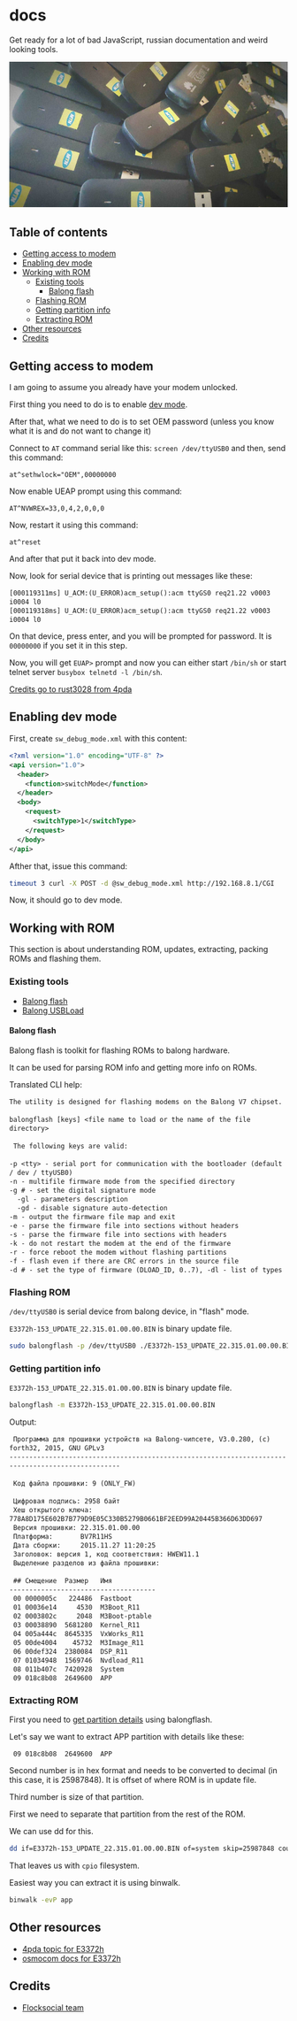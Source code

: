 # docs

Get ready for a lot of bad JavaScript, russian documentation and weird looking tools. 

![Modems](https://github.com/balong-toolkit/docs/raw/master/images/modems.jpg)

## Table of contents

<!-- vim-markdown-toc GFM -->

* [Getting access to modem](#getting-access-to-modem)
* [Enabling dev mode](#enabling-dev-mode)
* [Working with ROM](#working-with-rom)
	* [Existing tools](#existing-tools)
		* [Balong flash](#balong-flash)
	* [Flashing ROM](#flashing-rom)
	* [Getting partition info](#getting-partition-info)
	* [Extracting ROM](#extracting-rom)
* [Other resources](#other-resources)
* [Credits](#credits)

<!-- vim-markdown-toc -->

## Getting access to modem

I am going to assume you already have your modem unlocked. 

First thing you need to do is to enable [dev mode](#enabling-dev-mode).

After that, what we need to do is to set OEM password (unless you know what it is and do not want to change it)

Connect to `AT` command serial like this: `screen /dev/ttyUSB0` and then, send this command: 

```
at^sethwlock="OEM",00000000
```

Now enable UEAP prompt using this command: 

```
AT^NVWREX=33,0,4,2,0,0,0
```

Now, restart it using this command: 

```
at^reset
```

And after that put it back into dev mode. 

Now, look for serial device that is printing out messages like these: 

```
[000119311ms] U_ACM:(U_ERROR)acm_setup():acm ttyGS0 req21.22 v0003 i0004 l0
[000119318ms] U_ACM:(U_ERROR)acm_setup():acm ttyGS0 req21.22 v0003 i0004 l0
```

On that device, press enter, and you will be prompted for password. It is `00000000` if you set it in this step. 

Now, you will get `EUAP>` prompt and now you can either start `/bin/sh` or start telnet server `busybox telnetd -l /bin/sh`.

[Credits go to rust3028 from 4pda](https://4pda.ru/forum/index.php?s=&showtopic=582284&view=findpost&p=37475499)

## Enabling dev mode

First, create `sw_debug_mode.xml` with this content:

```xml
<?xml version="1.0" encoding="UTF-8" ?> 
<api version="1.0">
  <header>
    <function>switchMode</function>
  </header>
  <body>
    <request>
      <switchType>1</switchType> 
    </request>
  </body>
</api>
```

Afther that, issue this command: 

```bash
timeout 3 curl -X POST -d @sw_debug_mode.xml http://192.168.8.1/CGI
```

Now, it should go to dev mode. 

## Working with ROM

This section is about understanding ROM, updates, extracting, packing ROMs and flashing them. 

### Existing tools

* [Balong flash](https://github.com/forth32/balongflash)
* [Balong USBLoad](https://github.com/forth32/balong-usbdload)

#### Balong flash

Balong flash is toolkit for flashing ROMs to balong hardware. 

It can be used for parsing ROM info and getting more info on ROMs. 

Translated CLI help:

```
The utility is designed for flashing modems on the Balong V7 chipset.

balongflash [keys] <file name to load or the name of the file directory>

 The following keys are valid:

-p <tty> - serial port for communication with the bootloader (default / dev / ttyUSB0)
-n - multifile firmware mode from the specified directory
-g # - set the digital signature mode
  -gl - parameters description
  -gd - disable signature auto-detection
-m - output the firmware file map and exit
-e - parse the firmware file into sections without headers
-s - parse the firmware file into sections with headers
-k - do not restart the modem at the end of the firmware
-r - force reboot the modem without flashing partitions
-f - flash even if there are CRC errors in the source file
-d # - set the type of firmware (DLOAD_ID, 0..7), -dl - list of types
```

### Flashing ROM

`/dev/ttyUSB0` is serial device from balong device, in "flash" mode. 

`E3372h-153_UPDATE_22.315.01.00.00.BIN` is binary update file. 

```bash
sudo balongflash -p /dev/ttyUSB0 ./E3372h-153_UPDATE_22.315.01.00.00.BIN
```

### Getting partition info

`E3372h-153_UPDATE_22.315.01.00.00.BIN` is binary update file. 

```bash
balongflash -m E3372h-153_UPDATE_22.315.01.00.00.BIN
```

Output: 

```
 Программа для прошивки устройств на Balong-чипсете, V3.0.280, (c) forth32, 2015, GNU GPLv3
--------------------------------------------------------------------------------------------------

 Код файла прошивки: 9 (ONLY_FW)
                                 
 Цифровая подпись: 2958 байт
 Хеш открытого ключа: 778A8D175E602B7B779D9E05C330B5279B0661BF2EED99A20445B366D63DD697
 Версия прошивки: 22.315.01.00.00
 Платформа:       BV7R11HS
 Дата сборки:     2015.11.27 11:20:25
 Заголовок: версия 1, код соответствия: HWEW11.1
 Выделение разделов из файла прошивки:

 ## Смещение  Размер   Имя
-------------------------------------
 00 0000005c   224486  Fastboot
 01 00036e14     4530  M3Boot_R11
 02 0003802c     2048  M3Boot-ptable
 03 00038890  5681280  Kernel_R11
 04 005a444c  8645335  VxWorks_R11
 05 00de4004    45732  M3Image_R11
 06 00def324  2380084  DSP_R11
 07 01034948  1569746  Nvdload_R11
 08 011b407c  7420928  System
 09 018c8b08  2649600  APP
```

### Extracting ROM

First you need to [get partition details](#getting-partition-info) using balongflash. 

Let's say we want to extract APP partition with details like these: 

```
 09 018c8b08  2649600  APP
```

Second number is in hex format and needs to be converted to decimal (in this case, it is 25987848). It is offset of where ROM is in update file. 

Third number is size of that partition. 

First we need to separate that partition from the rest of the ROM. 

We can use dd for this. 

```bash
dd if=E3372h-153_UPDATE_22.315.01.00.00.BIN of=system skip=25987848 count=2649600 bs=1 status=progress
```

That leaves us with `cpio` filesystem. 

Easiest way you can extract it is using binwalk. 

```bash
binwalk -evP app
```

## Other resources

* [4pda topic for E3372h](https://4pda.ru/forum/index.php?showtopic=582284)
* [osmocom docs for E3372h](https://osmocom.org/projects/huawei-modems/wiki/E3533/13)

## Credits

* [Flocksocial team](https://flocksocial.io)


